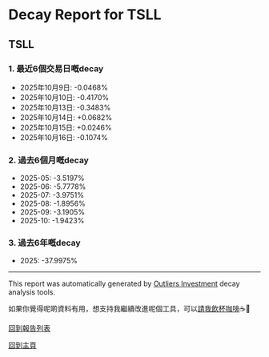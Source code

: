 # Decay Report for TSLL

## TSLL

### 1. 最近6個交易日嘅decay

- 2025年10月9日: -0.0468%
- 2025年10月10日: -0.4170%
- 2025年10月13日: -0.3483%
- 2025年10月14日: +0.0682%
- 2025年10月15日: +0.0246%
- 2025年10月16日: -0.1074%

### 2. 過去6個月嘅decay

- 2025-05: -3.5197%
- 2025-06: -5.7778%
- 2025-07: -3.9751%
- 2025-08: -1.8956%
- 2025-09: -3.1905%
- 2025-10: -1.9423%

### 3. 過去6年嘅decay

- 2025: -37.9975%

------------------------------
This report was automatically generated by [Outliers Investment](https://outliersecon.github.io/Outliers-Investment/) decay analysis tools.

如果你覺得呢啲資料有用，想支持我繼續改進呢個工具，可以[請我飲杯咖啡](https://buymeacoffee.com/outliersecon)☕🙏

[回到報告列表](https://outliersecon.github.io/Outliers-Investment/reports/reports_public)

[回到主頁](https://outliersecon.github.io/Outliers-Investment/)